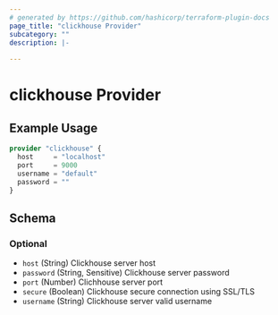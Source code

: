 ```yaml
---
# generated by https://github.com/hashicorp/terraform-plugin-docs
page_title: "clickhouse Provider"
subcategory: ""
description: |-
  
---
```


# clickhouse Provider



## Example Usage

```terraform
provider "clickhouse" {
  host     = "localhost"
  port     = 9000
  username = "default"
  password = ""
}
```

<!-- schema generated by tfplugindocs -->
## Schema

### Optional

- `host` (String) Clickhouse server host
- `password` (String, Sensitive) Clickhouse server password
- `port` (Number) Clichhouse server port
- `secure` (Boolean) Clickhouse secure connection using SSL/TLS
- `username` (String) Clickhouse server valid username
